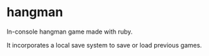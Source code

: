 # hangman

In-console hangman game made with ruby.

It incorporates a local save system to save or load previous games.
